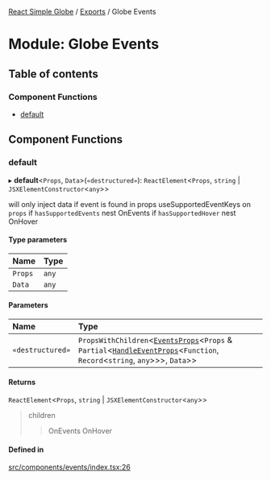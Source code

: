[React Simple Globe](../README.md) / [Exports](../modules.md) / Globe Events

# Module: Globe Events

## Table of contents

### Component Functions

- [default](Globe_Events.md#default)

## Component Functions

### default

▸ **default**<`Props`, `Data`\>(`«destructured»`): `ReactElement`<`Props`, `string` \| `JSXElementConstructor`<`any`\>\>

will only inject data if event is found in props
useSupportedEventKeys on `props`
if `hasSupportedEvents` nest OnEvents
if `hasSupportedHover` nest OnHover

#### Type parameters

| Name | Type |
| :------ | :------ |
| `Props` | `any` |
| `Data` | `any` |

#### Parameters

| Name | Type |
| :------ | :------ |
| `«destructured»` | `PropsWithChildren`<[`EventsProps`](../interfaces/Globe_Events_Types.EventsProps.md)<`Props` & `Partial`<[`HandleEventProps`](../interfaces/Globe_Events_Types.HandleEventProps.md)<`Function`, `Record`<`string`, `any`\>\>\>, `Data`\>\> |

#### Returns

`ReactElement`<`Props`, `string` \| `JSXElementConstructor`<`any`\>\>

>children
>>OnEvents
>>OnHover

#### Defined in

[src/components/events/index.tsx:26](https://github.com/Gaushao/d3-react-globe/blob/636f719/src/components/events/index.tsx#L26)
